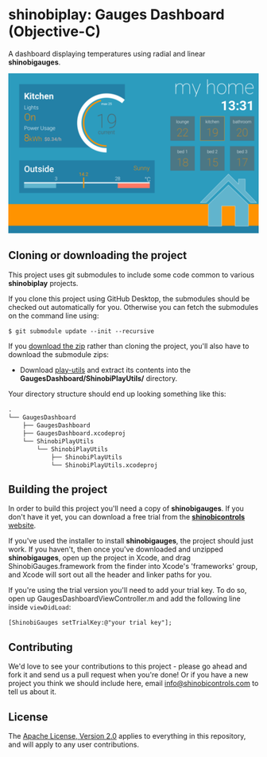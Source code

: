 shinobiplay: Gauges Dashboard (Objective-C)
=====================

A dashboard displaying temperatures using radial and linear **shinobigauges**.

![Screenshot](screenshot.png?raw=true)

Cloning or downloading the project
------------------
This project uses git submodules to include some code common to various **shinobiplay** projects.

If you clone this project using GitHub Desktop, the submodules should be checked out automatically for you. Otherwise you can fetch the submodules on the command line using:

    $ git submodule update --init --recursive
    
If you [download the zip](../../archive/master.zip) rather than cloning the project, you'll also have to download the submodule zips:

* Download [play-utils](https://github.com/ShinobiControls/play-utils/archive/master.zip) and extract its contents into the **GaugesDashboard/ShinobiPlayUtils/** directory.

Your directory structure should end up looking something like this:

    .
    └── GaugesDashboard
        ├── GaugesDashboard
        ├── GaugesDashboard.xcodeproj
        └── ShinobiPlayUtils
            └── ShinobiPlayUtils
                ├── ShinobiPlayUtils
                └── ShinobiPlayUtils.xcodeproj

Building the project
------------------

In order to build this project you'll need a copy of **shinobigauges**. If you don't have it yet, you can download a free trial from the [**shinobicontrols** website](https://www.shinobicontrols.com).

If you've used the installer to install **shinobigauges**, the project should just work. If you haven't, then once you've downloaded and unzipped **shinobigauges**, open up the project in Xcode, and drag ShinobiGauges.framework from the finder into Xcode's 'frameworks' group, and Xcode will sort out all the header and linker paths for you.

If you're using the trial version you'll need to add your trial key. To do so, open up GaugesDashboardViewController.m and add the following line inside `viewDidLoad`:

    [ShinobiGauges setTrialKey:@"your trial key"];

Contributing
------------

We'd love to see your contributions to this project - please go ahead and fork it and send us a pull request when you're done! Or if you have a new project you think we should include here, email info@shinobicontrols.com to tell us about it.

License
-------

The [Apache License, Version 2.0](LICENSE) applies to everything in this repository, and will apply to any user contributions.
